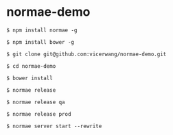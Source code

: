 # normae-demo

```shell
$ npm install normae -g
```
```shell
$ npm install bower -g
```
```shell
$ git clone git@github.com:vicerwang/normae-demo.git
```
```shell
$ cd normae-demo
```
```shell
$ bower install
```
```shell
$ normae release
```
```shell
$ normae release qa
```
```shell
$ normae release prod
```
```shell
$ normae server start --rewrite
```
